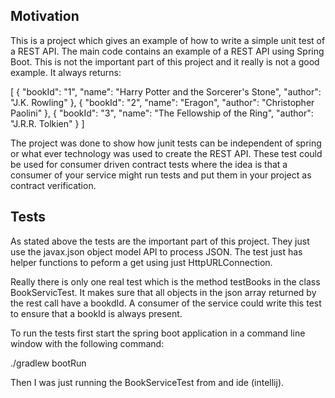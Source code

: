 ## Motivation

This is a project which gives an example of how to write a simple unit test of a REST API.  The main code contains an
example of a REST API using Spring Boot.  This is not the important part of this project and it really is not a good example.
It always returns:

[
  {
    "bookId": "1",
    "name": "Harry Potter and the Sorcerer's Stone",
    "author": "J.K. Rowling"
  },
  {
    "bookId": "2",
    "name": "Eragon",
    "author": "Christopher Paolini"
  },
  {
    "bookId": "3",
    "name": "The Fellowship of the Ring",
    "author": "J.R.R. Tolkien"
  }
]

The project was done to show how junit tests can be independent of spring or what ever technology was used to create
the REST API.  These test could be used for consumer driven contract tests where the idea is that a consumer of your
service might run tests and put them in your project as contract verification.

## Tests

As stated above the tests are the important part of this project.  They just use the javax.json object model API to
process JSON.  The test just has helper functions to peform a get using just HttpURLConnection.

Really there is only one real test which is the method testBooks in the class BookServicTest.  It makes sure that all
objects in the json array returned by the rest call have a bookdId.  A consumer of the service could write this test
to ensure that a bookId is always present.

To run the tests first start the spring boot application in a command line window with the following command:

./gradlew bootRun

Then I was just running the BookServiceTest from and ide (intellij).




